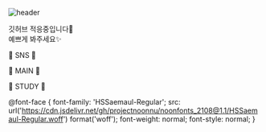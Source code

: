 ![header](https://capsule-render.vercel.app/api?type=waving&text=Druids&nbsp;Developer&fontSize=40&fontAlign=25&fontColor=FFFFFF&animation=fadeIn&height=170&fontAlignY=35&color=timeGradient&fontfamily=HSSaemaul-Regular)

깃허브 적응중입니다🌱  
예쁘게 봐주세요✨  


💬 SNS 💬 


💬 MAIN 💬 


💬 STUDY 💬 
  

  @font-face {
    font-family: 'HSSaemaul-Regular';
    src: url('https://cdn.jsdelivr.net/gh/projectnoonnu/noonfonts_2108@1.1/HSSaemaul-Regular.woff') format('woff');
    font-weight: normal;
    font-style: normal;
}

<!--
**SeungYeon04/SeungYeon04** is a ✨ _special_ ✨ repository because its `README.md` (this file) appears on your GitHub profile.

Here are some ideas to get you started:

- 🔭 I’m currently working on ...
- 🌱 I’m currently learning ...
- 👯 I’m looking to collaborate on ...
- 🤔 I’m looking for help with ...
- 💬 Ask me about ...
- 📫 How to reach me: ...
- 😄 Pronouns: ...
- ⚡ Fun fact: ...
-->
